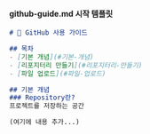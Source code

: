 #### **github-guide.md 시작 템플릿**
```markdown
# 🐙 GitHub 사용 가이드

## 목차
- [기본 개념](#기본-개념)
- [리포지터리 만들기](#리포지터리-만들기)
- [파일 업로드](#파일-업로드)

## 기본 개념
### Repository란?
프로젝트를 저장하는 공간

(여기에 내용 추가...)
```
